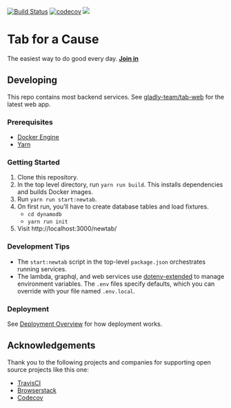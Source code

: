 [![Build Status](https://travis-ci.com/gladly-team/tab.svg?branch=master)](https://travis-ci.com/gladly-team/tab)
[![codecov](https://codecov.io/gh/gladly-team/tab/branch/master/graph/badge.svg)](https://codecov.io/gh/gladly-team/tab)
<a href="https://www.browserstack.com/automate/public-build/ZDB3cGJEVUxPcTc2Y0g4L1BPU3UyRWpmL3NlVEM1N0p3M3cvQ1Bxb0lEQT0tLXA1aEcvM21iZng4eG5NOTVIZUVHMnc9PQ==--b8f278737dc1219bf657bc70fd9f0c5f4652199a"><img src='https://www.browserstack.com/automate/badge.svg?badge_key=ZDB3cGJEVUxPcTc2Y0g4L1BPU3UyRWpmL3NlVEM1N0p3M3cvQ1Bxb0lEQT0tLXA1aEcvM21iZng4eG5NOTVIZUVHMnc9PQ==--b8f278737dc1219bf657bc70fd9f0c5f4652199a'/></a>

# Tab for a Cause

The easiest way to do good every day. **[Join in](https://tab.gladly.io)**

## Developing

This repo contains most backend services. See [gladly-team/tab-web](https://github.com/gladly-team/tab-web) for the latest web app.

### Prerequisites

- [Docker Engine](https://docs.docker.com/engine/installation/)
- [Yarn](https://yarnpkg.com/en/)

### Getting Started

1. Clone this repository.
2. In the top level directory, run `yarn run build`. This installs dependencies and builds Docker images.
3. Run `yarn run start:newtab`.
4. On first run, you'll have to create database tables and load fixtures.
   - `cd dynamodb`
   - `yarn run init`
5. Visit http://localhost:3000/newtab/

### Development Tips

- The `start:newtab` script in the top-level `package.json` orchestrates running services.
- The lambda, graphql, and web services use [dotenv-extended](https://www.npmjs.com/package/dotenv-extended) to manage environment variables. The `.env` files specify defaults, which you can override with your file named `.env.local`.

### Deployment

See [Deployment Overview](./DEPLOYMENT.md) for how deployment works.

## Acknowledgements

Thank you to the following projects and companies for supporting open source projects like this one:

- [TravisCI](https://travis-ci.org/)
- [Browserstack](https://www.browserstack.com)
- [Codecov](https://codecov.io)